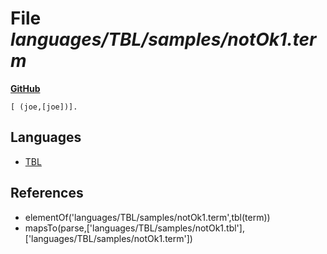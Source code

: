 # File _languages/TBL/samples/notOk1.term_
**[GitHub](https://github.com/softlang/yas/blob/master/languages/TBL/samples/notOk1.term)**
```
[ (joe,[joe])].
```

## Languages
* [TBL](../languages/TBL.md)

## References
* elementOf('languages/TBL/samples/notOk1.term',tbl(term))
* mapsTo(parse,['languages/TBL/samples/notOk1.tbl'],['languages/TBL/samples/notOk1.term'])

